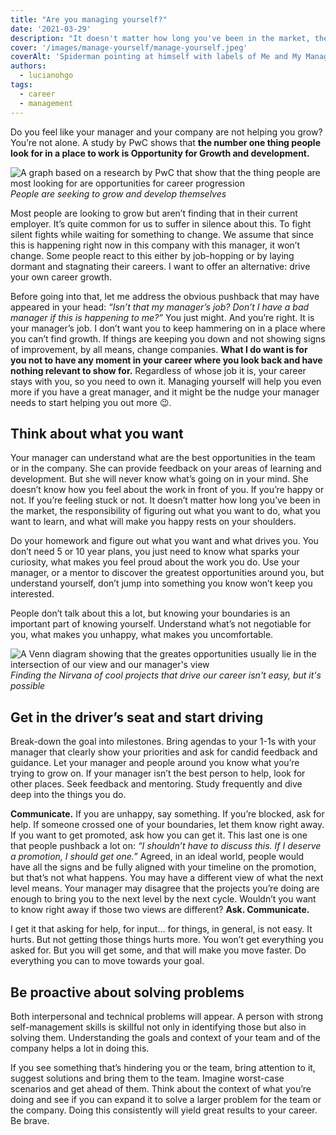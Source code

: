 ```yaml
---
title: "Are you managing yourself?"
date: '2021-03-29'
description: "It doesn't matter how long you've been in the market, the responsibility of figuring out what you want to do, what you want to learn, and what will make you happy rests on your shoulders"
cover: '/images/manage-yourself/manage-yourself.jpeg'
coverAlt: 'Spiderman pointing at himself with labels of Me and My Manager'
authors:
  - lucianohgo
tags:
  - career
  - management
---
```


Do you feel like your manager and your company are not helping you grow? You’re not alone. A study by PwC shows that **the number one thing people look for in a place to work is Opportunity for Growth and development.**

![A graph based on a research by PwC that show that the thing people are most looking for are opportunities for career progression](/images/manage-yourself/millenias-at-work.png)
*People are seeking to grow and develop themselves*

Most people are looking to grow but aren’t finding that in their current employer. It’s quite common for us to suffer in silence about this. To fight silent fights while waiting for something to change. We assume that since this is happening right now in this company with this manager, it won’t change. Some people react to this either by job-hopping or by laying dormant and stagnating their careers. I want to offer an alternative: drive your own career growth.

Before going into that, let me address the obvious pushback that may have appeared in your head: *“Isn’t that my manager’s job? Don’t I have a bad manager if this is happening to me?”* You just might. And you’re right. It is your manager’s job. I don’t want you to keep hammering on in a place where you can’t find growth. If things are keeping you down and not showing signs of improvement, by all means, change companies. **What I do want is for you not to have any moment in your career where you look back and have nothing relevant to show for.** Regardless of whose job it is, your career stays with you, so you need to own it. Managing yourself will help you even more if you have a great manager, and it might be the nudge your manager needs to start helping you out more 😉.

## Think about what you want

Your manager can understand what are the best opportunities in the team or in the company. She can provide feedback on your areas of learning and development. But she will never know what’s going on in your mind. She doesn’t know how you feel about the work in front of you. If you’re happy or not. If you’re feeling stuck or not. It doesn’t matter how long you’ve been in the market, the responsibility of figuring out what you want to do, what you want to learn, and what will make you happy rests on your shoulders.

Do your homework and figure out what you want and what drives you. You don’t need 5 or 10 year plans, you just need to know what sparks your curiosity, what makes you feel proud about the work you do. Use your manager, or a mentor to discover the greatest opportunities around you, but understand yourself, don’t jump into something you know won’t keep you interested.

People don’t talk about this a lot, but knowing your boundaries is an important part of knowing yourself. Understand what’s not negotiable for you, what makes you unhappy, what makes you uncomfortable.

![A Venn diagram showing that the greates opportunities usually lie in the intersection of our view and our manager's view](/images/manage-yourself/greates-opportunities.jpg)
*Finding the Nirvana of cool projects that drive our career isn't easy, but it's possible*

## Get in the driver’s seat and start driving

Break-down the goal into milestones. Bring agendas to your 1-1s with your manager that clearly show your priorities and ask for candid feedback and guidance. Let your manager and people around you know what you’re trying to grow on. If your manager isn’t the best person to help, look for other places. Seek feedback and mentoring. Study frequently and dive deep into the things you do.

**Communicate.** If you are unhappy, say something. If you’re blocked, ask for help. If someone crossed one of your boundaries, let them know right away. If you want to get promoted, ask how you can get it. This last one is one that people pushback a lot on: *“I shouldn’t have to discuss this. If I deserve a promotion, I should get one.”* Agreed, in an ideal world, people would have all the signs and be fully aligned with your timeline on the promotion, but that’s not what happens. You may have a different view of what the next level means. Your manager may disagree that the projects you’re doing are enough to bring you to the next level by the next cycle. Wouldn’t you want to know right away if those two views are different? **Ask. Communicate.**

I get it that asking for help, for input… for things, in general, is not easy. It hurts. But not getting those things hurts more. You won’t get everything you asked for. But you will get some, and that will make you move faster. Do everything you can to move towards your goal.

## Be proactive about solving problems

Both interpersonal and technical problems will appear. A person with strong self-management skills is skillful not only in identifying those but also in solving them. Understanding the goals and context of your team and of the company helps a lot in doing this.

If you see something that’s hindering you or the team, bring attention to it, suggest solutions and bring them to the team. Imagine worst-case scenarios and get ahead of them. Think about the context of what you’re doing and see if you can expand it to solve a larger problem for the team or the company. Doing this consistently will yield great results to your career. Be brave.
